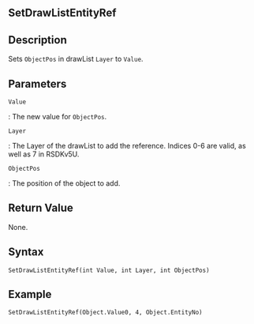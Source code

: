 ## SetDrawListEntityRef

## Description
Sets `ObjectPos` in drawList `Layer` to `Value`.

## Parameters
`Value`

:   The new value for `ObjectPos`.

`Layer`

:   The Layer of the drawList to add the reference. Indices 0-6 are valid, as well as 7 in RSDKv5U.

`ObjectPos`

:   The position of the object to add.

## Return Value
None.

## Syntax
```
SetDrawListEntityRef(int Value, int Layer, int ObjectPos)
```

## Example
```
SetDrawListEntityRef(Object.Value0, 4, Object.EntityNo)
```
